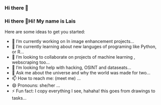 ### Hi there 👋

<!--
**LimadevOne/LimadevOne** is a ✨ _special_ ✨ repository because its `README.md` (this file) appears on your GitHub profile.

Here are some ideas to get you started:

- 🔭 I’m currently working on In image enhancement projects...
- 🌱 I’m currently learning about new languges of programing like Python, or JS...
- 👯 I’m looking to collaborate on projects of HTML,CSS  , webscraping too...
- 🤔 I’m looking for help with programing, networks  and cloud ...
- 💬 Ask me about the universe and why the world was made for two...
- 📫 How to reach me: (meet me) ...
- 😄 Pronouns: she/her ...
- ⚡ Fun fact: I love sports and travel ...

-->

### Hi there 👋Hi! My name is Lais


Here are some ideas to get you started:

- 🔭 I’m currently working on In image enhancement projects...
- 🌱 I’m currently learning about new languges of programing like Python, or R...
- 👯 I’m looking to collaborate on projects of machine learning , webscraping too...
- 🤔 I’m looking for help with hacking, OSINT and dataseats...
- 💬 Ask me about the universe and why the world was made for two...
- 📫 How to reach me: (meet me) ...
- 😄 Pronouns: she/her ...
- ⚡ Fun fact: I copy everything I see, hahaha! this goes from drawings to tasks...

